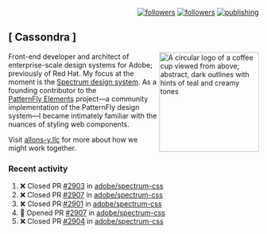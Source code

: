 <p align="right"><a rel="me" href="https://front-end.social/@castastrophe">
    <img alt="followers" title="Follow me on Mastodon" src="https://img.shields.io/mastodon/follow/109297102751309835?domain=https%3A%2F%2Ffront-end.social&label=Follow&logo=mastodon&logoColor=white&style=for-the-badge&labelColor=008080&color=006969"/></a>
  <a href="https://codepen.io/castastrophe/">
    <img alt="followers" title="Follow me on CodePen" src="https://img.shields.io/badge/23-1?color=640464&labelColor=7c007c&style=for-the-badge&logo=codepen&label=Follow"/></a>
<a href="https://castastrophe.medium.com/">
    <img alt="publishing" title="View articles on Medium" src="https://img.shields.io/badge/107-1?color=666&labelColor=444&label=subscribe&logo=medium&logoColor=white&style=for-the-badge"/></a>
</p>

## [&nbsp;Cassondra&nbsp;]

<img align="right" src="https://github-production-user-asset-6210df.s3.amazonaws.com/1840295/253016758-ba468774-1cd3-42c2-8f43-947b5eeb5edf.png" height="200" alt="A circular logo of a coffee cup viewed from above; abstract, dark outlines with hints of teal and creamy tones">

Front-end developer and architect of enterprise-scale design systems for Adobe; previously of Red Hat. My focus at the moment is the [Spectrum design system](https://github.com/adobe/spectrum-css). As a founding contributor to the [PatternFly&nbsp;Elements](https://github.com/patternfly/patternfly-elements) project&mdash;a community implementation of the PatternFly design system&mdash;I became intimately familiar with the nuances of styling web components.

Visit [allons-y.llc](http://allons-y.llc/) for more about how we might work together.

### Recent activity

<!--START_SECTION:activity-->
1. ❌ Closed PR [#2903](https://github.com/adobe/spectrum-css/pull/2903) in [adobe/spectrum-css](https://github.com/adobe/spectrum-css)
2. ❌ Closed PR [#2907](https://github.com/adobe/spectrum-css/pull/2907) in [adobe/spectrum-css](https://github.com/adobe/spectrum-css)
3. ❌ Closed PR [#2901](https://github.com/adobe/spectrum-css/pull/2901) in [adobe/spectrum-css](https://github.com/adobe/spectrum-css)
4. 💪 Opened PR [#2907](https://github.com/adobe/spectrum-css/pull/2907) in [adobe/spectrum-css](https://github.com/adobe/spectrum-css)
5. ❌ Closed PR [#2904](https://github.com/adobe/spectrum-css/pull/2904) in [adobe/spectrum-css](https://github.com/adobe/spectrum-css)
<!--END_SECTION:activity-->
